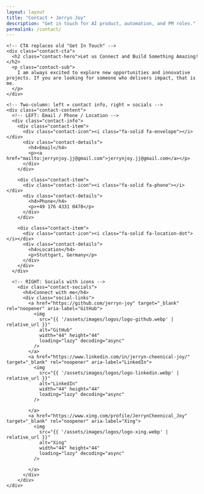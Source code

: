 ```yaml
---
layout: layout
title: "Contact • Jerryn Joy"
description: "Get in touch for AI product, automation, and PM roles."
permalink: /contact/
---
```


<section id="contact" class="contact">
  <div class="container">

    <!-- CTA replaces old "Get In Touch" -->
    <div class="contact-cta">
      <h2 class="contact-hero">Let us Connect and Build Something Amazing!</h2>
      <p class="contact-sub">
        I am always excited to explore new opportunities and innovative projects. If you are looking for someone who delivers impact, that is me.
      </p>
    </div>

    <!-- Two-column: left = contact info, right = socials -->
    <div class="contact-content">
      <!-- LEFT: Email / Phone / Location -->
      <div class="contact-info">
        <div class="contact-item">
          <div class="contact-icon"><i class="fa-solid fa-envelope"></i></div>
          <div class="contact-details">
            <h4>Email</h4>
            <p><a href="mailto:jerrynjoy.jj@gmail.com">jerrynjoy.jj@gmail.com</a></p>
          </div>
        </div>

        <div class="contact-item">
          <div class="contact-icon"><i class="fa-solid fa-phone"></i></div>
          <div class="contact-details">
            <h4>Phone</h4>
            <p>+49 176 4331 0478</p>
          </div>
        </div>

        <div class="contact-item">
          <div class="contact-icon"><i class="fa-solid fa-location-dot"></i></div>
          <div class="contact-details">
            <h4>Location</h4>
            <p>Stuttgart, Germany</p>
          </div>
        </div>
      </div>

      <!-- RIGHT: Socials with icons -->
        <div class="contact-socials">
          <h4>Connect with me</h4>
          <div class="social-links">
            <a href="https://github.com/jerryn-joy" target="_blank" rel="noopener" aria-label="GitHub">
              <img
                src="{{ '/assets/images/logos/logo-github.webp' | relative_url }}"
                alt="GitHub"
                width="44" height="44"
                loading="lazy" decoding="async"
              />
            </a>
            <a href="https://www.linkedin.com/in/jerryn-cheenical-joy/" target="_blank" rel="noopener" aria-label="LinkedIn">
              <img
                src="{{ '/assets/images/logos/logo-linkedin.webp' | relative_url }}"
                alt="LinkedIn"
                width="44" height="44"
                loading="lazy" decoding="async"
              />

            </a>
            <a href="https://www.xing.com/profile/JerrynCheenical_Joy" target="_blank" rel="noopener" aria-label="Xing">
              <img
                src="{{ '/assets/images/logos/logo-xing.webp' | relative_url }}"
                alt="Xing"
                width="44" height="44"
                loading="lazy" decoding="async"
              />

            </a>
          </div>
        </div>
    </div>
  </div>
</section>
